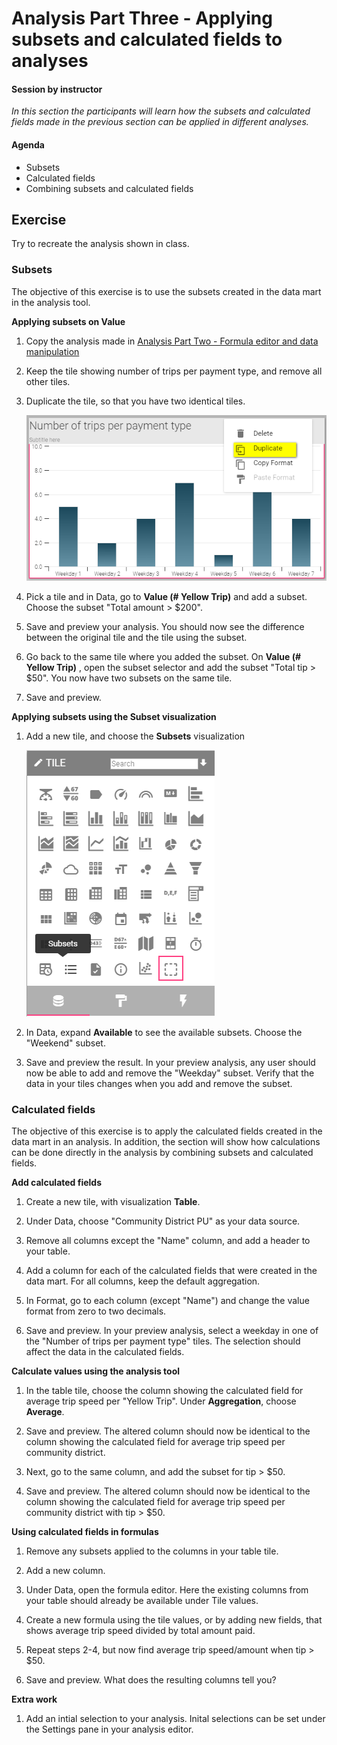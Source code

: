 # Analysis Part Three - Applying subsets and calculated fields to analyses 

#### Session by instructor
_In this section the participants will learn how the subsets and calculated fields made in the previous section can be applied in different analyses._

#### Agenda 

- Subsets
- Calculated fields
- Combining subsets and calculated fields

## Exercise

Try to recreate the analysis shown in class. 	
	
### Subsets
The objective of this exercise is to use the subsets created in the data mart in the analysis tool.

**Applying subsets on Value**
	
1. Copy the analysis made in [Analysis Part Two - Formula editor and data manipulation](http://training.genus.no/discovery/analysis_part2.html) 

2. Keep the tile showing number of trips per payment type, and remove all other tiles.

3. Duplicate the tile, so that you have two identical tiles. 

	![subsetduplicate.png](media/subsetduplicate.png) 


4. Pick a tile and in Data, go to **Value (# Yellow Trip)** and add a subset. Choose the subset "Total amount > $200". 

5. Save and preview your analysis. You should now see the difference between the original tile and the tile using the subset.

6. Go back to the same tile where you added the subset. On **Value (# Yellow Trip)** , open the subset selector and add the subset "Total tip > $50". You now have two subsets on the same tile.

7. Save and preview. 

**Applying subsets using the Subset visualization**

1. Add a new tile, and choose the **Subsets** visualization

	![subsetselectionicon.png](media/subsetselectionicon.png)  


2. In Data, expand **Available** to see the available subsets. Choose the "Weekend" subset.

3. Save and preview the result. In your preview analysis, any user should now be able to add and remove the "Weekday" subset. Verify that the data in your tiles changes when you add and remove the subset.

### Calculated fields

The objective of this exercise is to apply the calculated fields created in the data mart in an analysis. In addition, the section will show how calculations can be done directly in the analysis by combining subsets and calculated fields.

**Add calculated fields**

1. Create a new tile, with visualization **Table**.

2. Under Data, choose "Community District PU" as your data source.

3. Remove all columns except the "Name" column, and add a header to your table.

4. Add a column for each of the calculated fields that were created in the data mart. For all columns, keep the default aggregation.

5. In Format, go to each column (except "Name") and change the value format from zero to two decimals.

6. Save and preview. In your preview analysis, select a weekday in one of the "Number of trips per payment type" tiles. The selection should affect the data in the calculated fields.

**Calculate values using the analysis tool**

1. In the table tile, choose the column showing the calculated field for average trip speed per "Yellow Trip". Under **Aggregation**, choose **Average**. 

2. Save and preview. The altered column should now be identical to the column showing the calculated field for average trip speed per community district.

3. Next, go to the same column, and add the subset for tip > $50. 

4. Save and preview. The altered column should now be identical to the column showing the calculated field for average trip speed per community district with tip > $50.

**Using calculated fields in formulas**

1. Remove any subsets applied to the columns  in your table tile.

2. Add a new column. 

3. Under Data, open the formula editor. Here the existing columns from your table should already be available under Tile values.

4. Create a new formula using the tile values, or by adding new fields, that shows average trip speed divided by total amount paid. 

5. Repeat steps 2-4, but now find average trip speed/amount when tip > $50. 

6. Save and preview. What does the resulting columns tell you?

**Extra work**

1. Add an intial selection to your analysis. Inital selections can be set under the Settings pane in your analysis editor.

